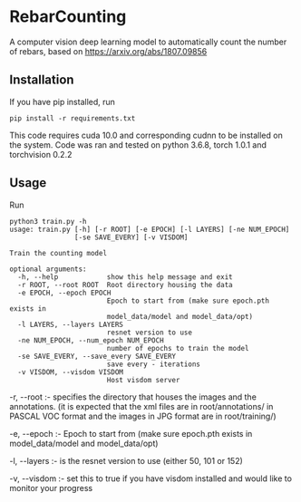 # RebarCounting
A computer vision deep learning model to automatically count the number of rebars, based on https://arxiv.org/abs/1807.09856

## Installation
If you have pip installed, run
```
pip install -r requirements.txt
```
This code requires cuda 10.0 and corresponding cudnn to be installed on the system.
Code was ran and tested on python 3.6.8, torch 1.0.1 and torchvision 0.2.2

## Usage
Run
```
python3 train.py -h
usage: train.py [-h] [-r ROOT] [-e EPOCH] [-l LAYERS] [-ne NUM_EPOCH]
                [-se SAVE_EVERY] [-v VISDOM]

Train the counting model

optional arguments:
  -h, --help            show this help message and exit
  -r ROOT, --root ROOT  Root directory housing the data
  -e EPOCH, --epoch EPOCH
                        Epoch to start from (make sure epoch.pth exists in
                        model_data/model and model_data/opt)
  -l LAYERS, --layers LAYERS
                        resnet version to use
  -ne NUM_EPOCH, --num_epoch NUM_EPOCH
                        number of epochs to train the model
  -se SAVE_EVERY, --save_every SAVE_EVERY
                        save every - iterations
  -v VISDOM, --visdom VISDOM
                        Host visdom server
```
-r, --root :- specifies the directory that houses the images and the annotations. (it is expected that the xml files are in root/annotations/ in PASCAL VOC format and the images in JPG format are in root/training/)

-e, --epoch :- Epoch to start from (make sure epoch.pth exists in model_data/model and model_data/opt)

-l, --layers :- is the resnet version to use (either 50, 101 or 152)

-v, --visdom :- set this to true if you have visdom installed and would like to monitor your progress




